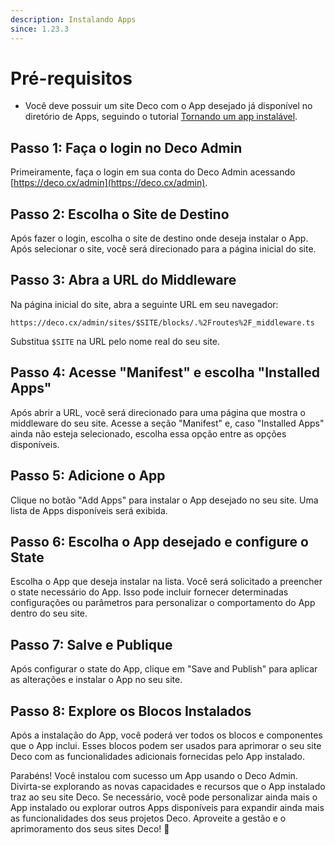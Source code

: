 ```yaml
---
description: Instalando Apps
since: 1.23.3
---
```


# Pré-requisitos

- Você deve possuir um site Deco com o App desejado já disponível no diretório de Apps, seguindo o tutorial [Tornando um app instalável](/docs/pt-br/developing/making-an-app-installable).

## Passo 1: Faça o login no Deco Admin

Primeiramente, faça o login em sua conta do Deco Admin acessando [https://deco.cx/admin](https://deco.cx/admin).

## Passo 2: Escolha o Site de Destino

Após fazer o login, escolha o site de destino onde deseja instalar o App. Após selecionar o site, você será direcionado para a página inicial do site.

## Passo 3: Abra a URL do Middleware

Na página inicial do site, abra a seguinte URL em seu navegador:

```
https://deco.cx/admin/sites/$SITE/blocks/.%2Froutes%2F_middleware.ts
```

Substitua `$SITE` na URL pelo nome real do seu site.

## Passo 4: Acesse "Manifest" e escolha "Installed Apps"

Após abrir a URL, você será direcionado para uma página que mostra o middleware do seu site. Acesse a seção "Manifest" e, caso "Installed Apps" ainda não esteja selecionado, escolha essa opção entre as opções disponíveis.

## Passo 5: Adicione o App

Clique no botão "Add Apps" para instalar o App desejado no seu site. Uma lista de Apps disponíveis será exibida.

## Passo 6: Escolha o App desejado e configure o State

Escolha o App que deseja instalar na lista. Você será solicitado a preencher o state necessário do App. Isso pode incluir fornecer determinadas configurações ou parâmetros para personalizar o comportamento do App dentro do seu site.

## Passo 7: Salve e Publique

Após configurar o state do App, clique em "Save and Publish" para aplicar as alterações e instalar o App no seu site.

## Passo 8: Explore os Blocos Instalados

Após a instalação do App, você poderá ver todos os blocos e componentes que o App inclui. Esses blocos podem ser usados para aprimorar o seu site Deco com as funcionalidades adicionais fornecidas pelo App instalado.

Parabéns! Você instalou com sucesso um App usando o Deco Admin. Divirta-se explorando as novas capacidades e recursos que o App instalado traz ao seu site Deco. Se necessário, você pode personalizar ainda mais o App instalado ou explorar outros Apps disponíveis para expandir ainda mais as funcionalidades dos seus projetos Deco. Aproveite a gestão e o aprimoramento dos seus sites Deco! 🚀
